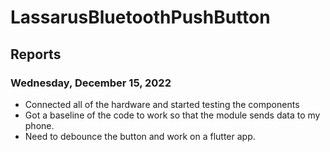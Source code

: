# LassarusBluetoothPushButton
## Reports
### Wednesday, December 15, 2022
- Connected all of the hardware and started testing the components
- Got a baseline of the code to work so that the module sends data to my phone. 
- Need to debounce the button and work on a flutter app.